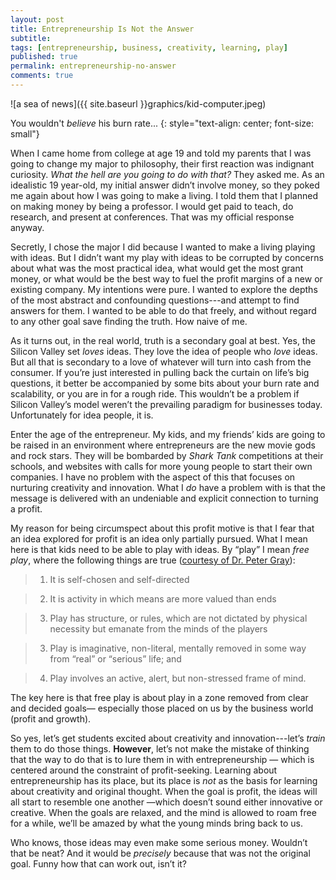 ```yaml
---
layout: post
title: Entrepreneurship Is Not the Answer
subtitle:
tags: [entrepreneurship, business, creativity, learning, play]
published: true
permalink: entrepreneurship-no-answer
comments: true
---
```

![a sea of news]({{ site.baseurl }}graphics/kid-computer.jpeg)

You wouldn't *believe* his burn rate...
{: style="text-align: center; font-size: small"}


When I came home from college at age 19 and told my parents that I was going to
change my major to philosophy, their first reaction was indignant curiosity.
*What the hell are you going to do with that?* They asked me. As an idealistic
19 year-old, my initial answer didn’t involve money, so they poked me again
about how I was going to make a living. I told them that I planned on making
money by being a professor. I would get paid to teach, do research, and present
at conferences. That was my official response anyway.

Secretly, I chose the major I did because I wanted to make a living playing with
ideas. But I didn’t want my play with ideas to be corrupted by concerns about
what was the most practical idea, what would get the most grant money, or what
would be the best way to fuel the profit margins of a new or existing company.
My intentions were pure. I wanted to explore the depths of the most abstract and
confounding questions---and attempt to find answers for them. I wanted to be
able to do that freely, and without regard to any other goal save finding the
truth. How naive of me.

<!--me-->

As it turns out, in the real world, truth is a secondary goal at best. Yes, the
Silicon Valley set *loves* ideas. They love the idea of people who *love* ideas.
But all that is secondary to a love of whatever will turn into cash from the
consumer. If you’re just interested in pulling back the curtain on life’s big
questions, it better be accompanied by some bits about your burn rate and
scalability, or you are in for a rough ride. This wouldn’t be a problem if
Silicon Valley’s model weren’t the prevailing paradigm for businesses today.
Unfortunately for idea people, it is.

Enter the age of the entrepreneur. My kids, and my friends’ kids are going to be
raised in an environment where entrepreneurs are the new movie gods and rock
stars. They will be bombarded by *Shark Tank* competitions at their schools, and
websites with calls for more young people to start their own companies. I have
no problem with the aspect of this that focuses on nurturing creativity and
innovation. What I *do* have a problem with is that the message is delivered
with an undeniable and explicit connection to turning a profit.

My reason for being circumspect about this profit motive is that I fear that an
idea explored for profit is an idea only partially pursued. What I mean here is
that kids need to be able to play with ideas. By “play” I mean *free play*,
where the following things are true ([courtesy of Dr. Peter
Gray](https://www.psychologytoday.com/blog/freedom-learn/200811/the-value-play-i-the-definition-play-gives-insights)):

> 1. It is self-chosen and self-directed

> 2. It is activity in which means are more valued than ends

> 3. Play has structure, or rules, which are not dictated by physical necessity
> but emanate from the minds of the players

> 3. Play is imaginative, non-literal, mentally removed in some way from “real” or
> “serious” life; and

> 4. Play involves an active, alert, but non-stressed frame of mind.

The key here is that free play is about play in a zone removed from clear and
decided goals— especially those placed on us by the business world (profit and
growth).

So yes, let’s get students excited about creativity and innovation---let’s
*train* them to do those things. **However**, let’s not make the mistake of
thinking that the way to do that is to lure them in with entrepreneurship —
which is centered around the constraint of profit-seeking. Learning about
entrepreneurship has its place, but its place is *not* as the basis for learning
about creativity and original thought. When the goal is profit, the ideas will
all start to resemble one another —which doesn’t sound either innovative or
creative. When the goals are relaxed, and the mind is allowed to roam free for a
while, we’ll be amazed by what the young minds bring back to us.

Who knows, those ideas may even make some serious money. Wouldn’t that be neat?
And it would be *precisely* because that was not the original goal. Funny how
that can work out, isn’t it?
